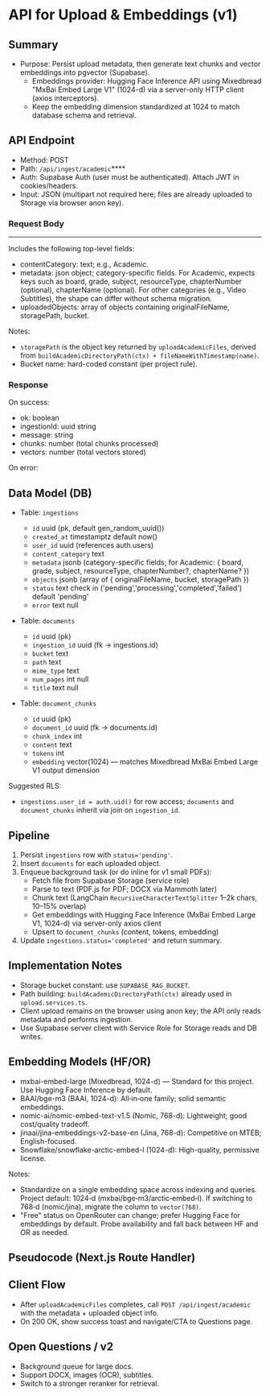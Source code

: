 # API for Upload & Embeddings (v1)

## Summary

- Purpose: Persist upload metadata, then generate text chunks and vector embeddings into pgvector (Supabase).
  - Embeddings provider: Hugging Face Inference API using Mixedbread "MxBai Embed Large V1" (1024-d) via a server-only HTTP client (axios interceptors).
  - Keep the embedding dimension standardized at 1024 to match database schema and retrieval.

## API Endpoint

- Method: POST
- Path: `/api/ingest/academic`****
- Auth: Supabase Auth (user must be authenticated). Attach JWT in cookies/headers.
- Input: JSON (multipart not required here; files are already uploaded to Storage via browser anon key).

### Request Body
****
Includes the following top-level fields:

- contentCategory: text; e.g., Academic.
- metadata: json object; category-specific fields. For Academic, expects keys such as board, grade, subject, resourceType, chapterNumber (optional), chapterName (optional). For other categories (e.g., Video Subtitles), the shape can differ without schema migration.
- uploadedObjects: array of objects containing originalFileName, storagePath, bucket.

Notes:

- `storagePath` is the object key returned by `uploadAcademicFiles`, derived from `buildAcademicDirectoryPath(ctx) + fileNameWithTimestamp(name)`.
- Bucket name: hard-coded constant (per project rule).

### Response

On success:

- ok: boolean
- ingestionId: uuid string
- message: string
- chunks: number (total chunks processed)
- vectors: number (total vectors stored)

On error:

## Data Model (DB)

- Table: `ingestions`

  - `id` uuid (pk, default gen_random_uuid())
  - `created_at` timestamptz default now()
  - `user_id` uuid (references auth.users)
  - `content_category` text
  - `metadata` jsonb (category-specific fields; for Academic: { board, grade, subject, resourceType, chapterNumber?, chapterName? })
  - `objects` jsonb (array of { originalFileName, bucket, storagePath })
  - `status` text check in ('pending','processing','completed','failed') default 'pending'
  - `error` text null

- Table: `documents`

  - `id` uuid (pk)
  - `ingestion_id` uuid (fk -> ingestions.id)
  - `bucket` text
  - `path` text
  - `mime_type` text
  - `num_pages` int null
  - `title` text null

- Table: `document_chunks`
  - `id` uuid (pk)
  - `document_id` uuid (fk -> documents.id)
  - `chunk_index` int
  - `content` text
  - `tokens` int
  - `embedding` vector(1024) — matches Mixedbread MxBai Embed Large V1 output dimension

Suggested RLS:

- `ingestions.user_id = auth.uid()` for row access; `documents` and `document_chunks` inherit via join on `ingestion_id`.

## Pipeline

1. Persist `ingestions` row with `status='pending'`.
2. Insert `documents` for each uploaded object.
3. Enqueue background task (or do inline for v1 small PDFs):
   - Fetch file from Supabase Storage (service role)
   - Parse to text (PDF.js for PDF; DOCX via Mammoth later)
   - Chunk text (LangChain `RecursiveCharacterTextSplitter` 1–2k chars, 10–15% overlap)
   - Get embeddings with Hugging Face Inference (MxBai Embed Large V1, 1024-d) via server-only axios client
   - Upsert to `document_chunks` (content, tokens, embedding)
4. Update `ingestions.status='completed'` and return summary.

## Implementation Notes

- Storage bucket constant: use `SUPABASE_RAG_BUCKET`.
- Path building: `buildAcademicDirectoryPath(ctx)` already used in `upload.services.ts`.
- Client upload remains on the browser using anon key; the API only reads metadata and performs ingestion.
- Use Supabase server client with Service Role for Storage reads and DB writes.

## Embedding Models (HF/OR)

- mxbai-embed-large (Mixedbread, 1024-d) — Standard for this project. Use Hugging Face Inference by default.
- BAAI/bge-m3 (BAAI, 1024-d): All‑in‑one family; solid semantic embeddings.
- nomic-ai/nomic-embed-text-v1.5 (Nomic, 768-d): Lightweight; good cost/quality tradeoff.
- jinaai/jina-embeddings-v2-base-en (Jina, 768-d): Competitive on MTEB; English-focused.
- Snowflake/snowflake-arctic-embed-l (1024-d): High-quality, permissive license.

Notes:

- Standardize on a single embedding space across indexing and queries. Project default: 1024‑d (mxbai/bge‑m3/arctic‑embed‑l). If switching to 768‑d (nomic/jina), migrate the column to `vector(768)`.
- "Free" status on OpenRouter can change; prefer Hugging Face for embeddings by default. Probe availability and fall back between HF and OR as needed.

## Pseudocode (Next.js Route Handler)

## Client Flow

- After `uploadAcademicFiles` completes, call `POST /api/ingest/academic` with the metadata + uploaded object info.
- On 200 OK, show success toast and navigate/CTA to Questions page.

## Open Questions / v2

- Background queue for large docs.
- Support DOCX, images (OCR), subtitles.
- Switch to a stronger reranker for retrieval.
